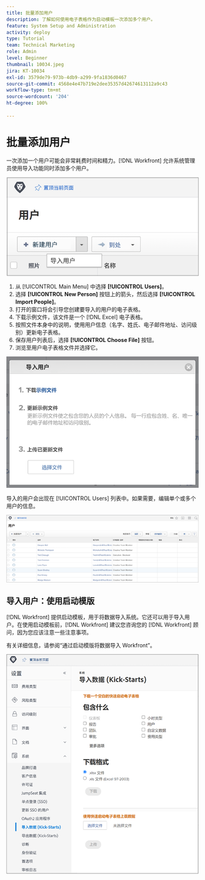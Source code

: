 ```yaml
---
title: 批量添加用户
description: 了解如何使用电子表格作为启动模板一次添加多个用户。
feature: System Setup and Administration
activity: deploy
type: Tutorial
team: Technical Marketing
role: Admin
level: Beginner
thumbnail: 10034.jpeg
jira: KT-10034
exl-id: 3579de79-973b-4db9-a299-9fa1836d0467
source-git-commit: 4568e4e47b719e2dee35357d42674613112a9c43
workflow-type: tm+mt
source-wordcount: '204'
ht-degree: 100%

---
```


# 批量添加用户

一次添加一个用户可能会非常耗费时间和精力。[!DNL Workfront] 允许系统管理员使用导入功能同时添加多个用户。

![[!UICONTROL Import People] 菜单选项](assets/admin-fund-adding-users-5.png)

1. 从 [!UICONTROL Main Menu] 中选择 **[!UICONTROL Users]**。
1. 选择 **[!UICONTROL New Person]** 按钮上的箭头，然后选择 **[!UICONTROL Import People]**。
1. 打开的窗口将会引导您创建要导入的用户的电子表格。
1. 下载示例文件，该文件是一个 [!DNL Excel] 电子表格。
1. 按照文件本身中的说明，使用用户信息（名字、姓氏、电子邮件地址、访问级别）更新电子表格。
1. 保存用户列表后，选择 **[!UICONTROL Choose File]** 按钮。
1. 浏览至用户电子表格文件并选择它。

![导入人员窗口](assets/admin-fund-adding-users-6.png)

导入的用户会出现在 [!UICONTROL Users] 列表中。如果需要，编辑单个或多个用户的信息。

![用户列表](assets/admin-fund-adding-users-7.png)

## 导入用户：使用启动模版

[!DNL Workfront] 提供启动模板，用于将数据导入系统。它还可以用于导入用户。在使用启动模板前，[!DNL Workfront] 建议您咨询您的 [!DNL Workfront] 顾问，因为您应该注意一些注意事项。

<!--
paragraph below needs URL to article
-->

有关详细信息，请参阅“通过启动模版将数据导入 Workfront”。

![[!UICONTROL Import Data] ([!UICONTROL Kick-Starts]) 窗口，在 [!UICONTROL Setup] 区域中](assets/admin-fund-adding-users-8.png)

<!--
Learn more URLs
Import users
Import data into Workfront via Kick-Starts
-->
